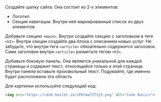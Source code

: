 Создайте шапку сайта. Она состоит из 2-х элементов:

  * Логотип
  * Секция навигации. Внутри неё маркированный список из двух элементов

Добавьте секцию `<main>`. Внутри создайте секцию с заголовком в теге `<h2>`. Внутри секции создайте два блока с описанием новых услуг. Не забудьте, что внутри тега `<article>` обязательно содержится заголовок. Сами заголовки внутри `<article>` разметьте тегом `<h3>`.

Добавьте боковую панель. Она является уникальной для каждой страницы и содержит текст, относящийся только к этой странице. Внутри панели вставьте произвольный текст. Подумайте, где именно будет расположена эта область

Для картинки используйте следующий код:

```html
<img src="https://cdn6.hexlet.io/1P6tmafZTIy5.png" alt="Code Basics">
```
